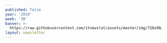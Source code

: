 ```yaml
---
published: false
year: '2019'
week: '30'
banner: >-
  https://raw.githubusercontent.com/itnewslat/assets/master/img/728x90/Banner-Resumen.jpg
layout: newsletter
---
```

